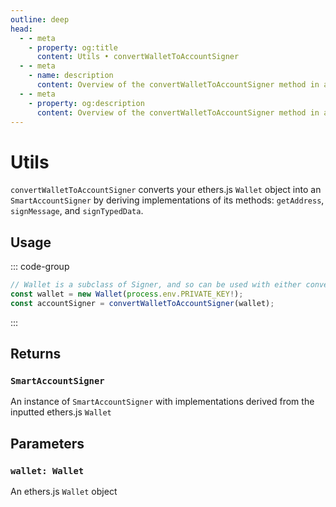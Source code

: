 ```yaml
---
outline: deep
head:
  - - meta
    - property: og:title
      content: Utils • convertWalletToAccountSigner
  - - meta
    - name: description
      content: Overview of the convertWalletToAccountSigner method in aa-ethers
  - - meta
    - property: og:description
      content: Overview of the convertWalletToAccountSigner method in aa-ethers
---
```


# Utils

`convertWalletToAccountSigner` converts your ethers.js `Wallet` object into an `SmartAccountSigner` by deriving implementations of its methods: `getAddress`, `signMessage`, and `signTypedData`.

## Usage

::: code-group

```ts [example.ts]
// Wallet is a subclass of Signer, and so can be used with either convertor method
const wallet = new Wallet(process.env.PRIVATE_KEY!);
const accountSigner = convertWalletToAccountSigner(wallet);
```

:::

## Returns

### `SmartAccountSigner`

An instance of `SmartAccountSigner` with implementations derived from the inputted ethers.js `Wallet`

## Parameters

### `wallet: Wallet`

An ethers.js `Wallet` object
